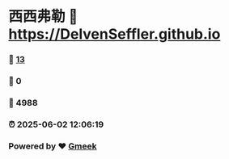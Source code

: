 # 西西弗勒 :link: https://DelvenSeffler.github.io 
### :page_facing_up: [13](https://DelvenSeffler.github.io/tag.html) 
### :speech_balloon: 0 
### :hibiscus: 4988 
### :alarm_clock: 2025-06-02 12:06:19 
### Powered by :heart: [Gmeek](https://github.com/Meekdai/Gmeek)
